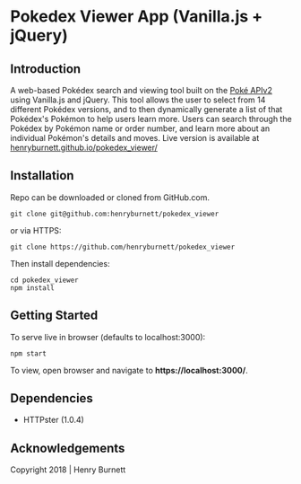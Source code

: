 # Pokedex Viewer App (Vanilla.js + jQuery)

## Introduction
A web-based Pokédex search and viewing tool built on the [Poké APIv2](https://pokeapi.co/) using Vanilla.js and jQuery. This tool allows the user to select from 14 different Pokédex versions, and to then dynamically generate a list of that Pokédex's Pokémon to help users learn more. Users can search through the Pokédex by Pokémon name or order number, and learn more about an individual Pokémon's details and moves. Live version is available at [henryburnett.github.io/pokedex_viewer/](https://henryburnett.github.io/pokedex_viewer/)

## Installation
Repo can be downloaded or cloned from GitHub.com.
```
git clone git@github.com:henryburnett/pokedex_viewer
```
or via HTTPS:
```
git clone https://github.com/henryburnett/pokedex_viewer
```
Then install dependencies:
```
cd pokedex_viewer
npm install
```

## Getting Started
To serve live in browser (defaults to localhost:3000):
```
npm start
```
To view, open browser and navigate to **https://localhost:3000/**.


## Dependencies
* HTTPster (1.0.4)

## Acknowledgements

Copyright 2018 | Henry Burnett

